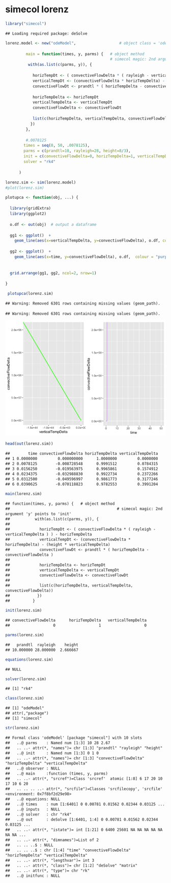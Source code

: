 simecol lorenz
================

``` r
library("simecol")
```

    ## Loading required package: deSolve

``` r
lorenz.model <- new("odeModel",                   # object class = 'odeModel'
                
         main = function(times, y, parms) {   # object method
                                              # simecol magic: 2nd argument 'y' points to 'init'
          with(as.list(c(parms, y)), {

            horizTempDt <- ( convectiveFlowDelta * ( rayleigh - verticalTempDelta ) ) - horizTempDelta
            verticalTempDt <- (convectiveFlowDelta * horizTempDelta) - (height * verticalTempDelta)
            convectiveFlowDt <- prandtl * ( horizTempDelta - convectiveFlowDelta )
            
            horizTempDelta <- horizTempDt
            verticalTempDelta <- verticalTempDt
            convectiveFlowDelta <- convectiveFlowDt
          
            list(c(horizTempDelta, verticalTempDelta, convectiveFlowDelta))
           })
         },
         
         #.0078125
        times = seq(0, 50, .0078125), 
        parms = c(prandtl=10, rayleigh=28, height=8/3),
        init = c(convectiveFlowDelta=0, horizTempDelta=1, verticalTempDelta=0),
        solver = "rk4"
        
      )
```

``` r
lorenz.sim <- sim(lorenz.model)
#plot(lorenz.sim)
```

``` r
plotupca <- function(obj, ...) {
  
  library(gridExtra)
  library(ggplot2)
  
  o.df <- out(obj)  # output a dataframe
  
  gg1 <- ggplot()  +
    geom_line(aes(x=verticalTempDelta, y=convectiveFlowDelta), o.df, colour = "green", size=1, alpha=0.8)
  
  gg2 <- ggplot()  +
    geom_line(aes(x=time, y=convectiveFlowDelta), o.df,  colour = "purple", alpha=0.6) 
  
  
  grid.arrange(gg1, gg2, ncol=2, nrow=1)

}
```

``` r
 plotupca(lorenz.sim)
```

    ## Warning: Removed 6301 rows containing missing values (geom_path).

    ## Warning: Removed 6301 rows containing missing values (geom_path).

![](lorenz_files/figure-markdown_github/unnamed-chunk-4-1.png)

``` r
head(out(lorenz.sim))
```

    ##        time convectiveFlowDelta horizTempDelta verticalTempDelta
    ## 1 0.0000000         0.000000000      1.0000000         0.0000000
    ## 2 0.0078125        -0.008728548      0.9991512         0.0784315
    ## 3 0.0156250        -0.019563975      0.9965861         0.1574912
    ## 4 0.0234375        -0.032988830      0.9922734         0.2372266
    ## 5 0.0312500        -0.049596997      0.9861773         0.3177246
    ## 6 0.0390625        -0.070118823      0.9782553         0.3991204

``` r
main(lorenz.sim)
```

    ## function(times, y, parms) {   # object method
    ##                                               # simecol magic: 2nd argument 'y' points to 'init'
    ##           with(as.list(c(parms, y)), {
    ## 
    ##             horizTempDt <- ( convectiveFlowDelta * ( rayleigh - verticalTempDelta ) ) - horizTempDelta
    ##             verticalTempDt <- (convectiveFlowDelta * horizTempDelta) - (height * verticalTempDelta)
    ##             convectiveFlowDt <- prandtl * ( horizTempDelta - convectiveFlowDelta )
    ##             
    ##             horizTempDelta <- horizTempDt
    ##             verticalTempDelta <- verticalTempDt
    ##             convectiveFlowDelta <- convectiveFlowDt
    ##           
    ##             list(c(horizTempDelta, verticalTempDelta, convectiveFlowDelta))
    ##            })
    ##          }

``` r
init(lorenz.sim)
```

    ## convectiveFlowDelta      horizTempDelta   verticalTempDelta 
    ##                   0                   1                   0

``` r
parms(lorenz.sim)
```

    ##   prandtl  rayleigh    height 
    ## 10.000000 28.000000  2.666667

``` r
equations(lorenz.sim)
```

    ## NULL

``` r
solver(lorenz.sim)
```

    ## [1] "rk4"

``` r
class(lorenz.sim)
```

    ## [1] "odeModel"
    ## attr(,"package")
    ## [1] "simecol"

``` r
str(lorenz.sim)
```

    ## Formal class 'odeModel' [package "simecol"] with 10 slots
    ##   ..@ parms    : Named num [1:3] 10 28 2.67
    ##   .. ..- attr(*, "names")= chr [1:3] "prandtl" "rayleigh" "height"
    ##   ..@ init     : Named num [1:3] 0 1 0
    ##   .. ..- attr(*, "names")= chr [1:3] "convectiveFlowDelta" "horizTempDelta" "verticalTempDelta"
    ##   ..@ observer : NULL
    ##   ..@ main     :function (times, y, parms)  
    ##   .. ..- attr(*, "srcref")=Class 'srcref'  atomic [1:8] 6 17 20 10 17 10 6 20
    ##   .. .. .. ..- attr(*, "srcfile")=Classes 'srcfilecopy', 'srcfile' <environment: 0x7f8bf2d29e98> 
    ##   ..@ equations: NULL
    ##   ..@ times    : num [1:6401] 0 0.00781 0.01562 0.02344 0.03125 ...
    ##   ..@ inputs   : NULL
    ##   ..@ solver   : chr "rk4"
    ##   ..@ out      : deSolve [1:6401, 1:4] 0 0.00781 0.01562 0.02344 0.03125 ...
    ##   .. ..- attr(*, "istate")= int [1:21] 0 6400 25601 NA NA NA NA NA NA NA ...
    ##   .. ..- attr(*, "dimnames")=List of 2
    ##   .. .. ..$ : NULL
    ##   .. .. ..$ : chr [1:4] "time" "convectiveFlowDelta" "horizTempDelta" "verticalTempDelta"
    ##   .. ..- attr(*, "lengthvar")= int 3
    ##   .. ..- attr(*, "class")= chr [1:2] "deSolve" "matrix"
    ##   .. ..- attr(*, "type")= chr "rk"
    ##   ..@ initfunc : NULL
